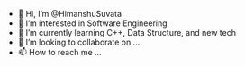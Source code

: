 - 👋 Hi, I’m @HimanshuSuvata
- 👀 I’m interested in Software Engineering
- 🌱 I’m currently learning C++, Data Structure, and new tech
- 💞️ I’m looking to collaborate on ...
- 📫 How to reach me ...

<!---
HimanshuSuvata/HimanshuSuvata is a ✨ special ✨ repository because its `README.md` (this file) appears on your GitHub profile.
You can click the Preview link to take a look at your changes.
--->

